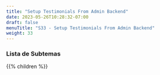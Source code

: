```yaml
---
title: "Setup Testimonials From Admin Backend"
date: 2023-05-26T10:28:32-07:00
draft: false
menuTitle: "S33 - Setup Testimonials From Admin Backend"
weight: 33
---
```


### Lista de Subtemas
{{% children  %}}

